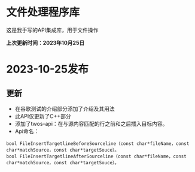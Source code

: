 # 文件处理程序库

这是我手写的API集成库，用于文件操作

**上次更新时间：2023年10月25日**

# 2023-10-25发布
## 更新

- 在谷歌测试的介绍部分添加了介绍及其用法
- 此API仅更新了C++部分
- 添加了twos-api：在与源内容匹配的行之前和之后插入目标内容。
- Api命名：
```
bool FileInsertTargetlineBeforeSourceline（const char*fileName，const char*matchSource，const char*targetSouce）。
bool FileInsertTargetlineAfterSourceline（const char*fileName，const char*matchSource，const char*targetSouce）。
```